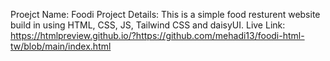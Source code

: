 Proejct Name: Foodi
Project Details: This is a simple food resturent website build in using HTML, CSS, JS, Tailwind CSS and daisyUI.
Live Link: https://htmlpreview.github.io/?https://github.com/mehadi13/foodi-html-tw/blob/main/index.html